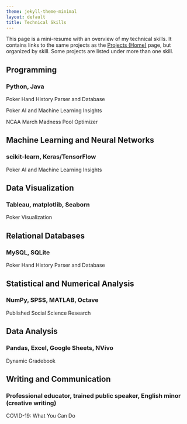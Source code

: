 ```yaml
---
theme: jekyll-theme-minimal
layout: default
title: Technical Skills
---
```


This page is a mini-resume with an overview of my technical skills. It contains links to the same projects as the [Projects (Home)]("/") page, but organized by skill. Some projects are listed under more than one skill.

## Programming
### Python, Java  

Poker Hand History Parser and Database

Poker AI and Machine Learning Insights

NCAA March Madness Pool Optimizer
  
## Machine Learning and Neural Networks
### scikit-learn, Keras/TensorFlow  

Poker AI and Machine Learning Insights
  
## Data Visualization
### Tableau, matplotlib, Seaborn  

Poker Visualization
  
## Relational Databases
### MySQL, SQLite  

Poker Hand History Parser and Database
  
## Statistical and Numerical Analysis
### NumPy, SPSS, MATLAB, Octave  

Published Social Science Research
  
## Data Analysis
### Pandas, Excel, Google Sheets, NVivo  

Dynamic Gradebook

## Writing and Communication
### Professional educator, trained public speaker, English minor (creative writing)
COVID-19: What You Can Do
